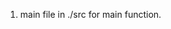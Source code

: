 <!--
 * @Author: 
 * HuangHao ironlionwg@outlook.com
 * @Date: 2023-11-13 20:14:58
 * @LastEditors: HuangHao ironlionwg@outlook.com
 * @LastEditTime: 2025-04-01 16:13:35
 * @Description: 
 * 
 * Copyright (c) 2025 by HuangHao ironlionwg@outlook.com, All Rights Reserved. 
-->
1. main file in ./src for main function.




